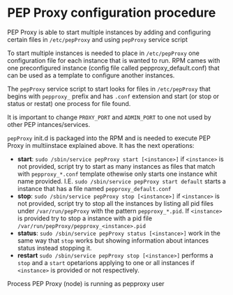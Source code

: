 # PEP Proxy configuration procedure

PEP Proxy is able to start multiple instances by adding and configuring certain files in `/etc/pepProxy`
and using `pepProxy` service script

To start multiple instances is needed to place in `/etc/pepProxy` one configuration file for 
each instance that is wanted to run. RPM cames with one preconfigured instance (config 
file called pepproxy_default.conf) that can be used as a template to configure another instances.

The `pepProxy` service script to start looks for files in `/etc/pepProxy` that begins with `pepproxy_` 
prefix and has `.conf` extension and start (or stop or status or restat) one process for file found.

It is important to change `PROXY_PORT` and `ADMIN_PORT` to one not used by other PEP intances/services. 

`pepProxy` init.d is packaged into the RPM and is needed to execute PEP Proxy 
in multiinstace explained above. It has the next operations:
- **start**: `sudo /sbin/service pepProxy start [<instance>]` if `<instance>` is not provided, script try to
start as many instances as files that match with `pepproxy_*.conf` template othewise only starts one 
instance whit name provided. I.E. `sudo /sbin/service pepProxy start default` starts a instance that has a
file named `pepproxy_default.conf`
- **stop**: `sudo /sbin/service pepProxy stop [<instance>]` if `<instance>` is not provided, script try to
stop all the instances by listing all pid files under `/var/run/pepProxy` with the pattern `pepproxy_*.pid`.
If `<instance>` is provided try to stop a instance with a pid file `/var/run/pepProxy/pepproxy_<instance>.pid`
- **status**: `sudo /sbin/service pepProxy status [<instance>]` work in the same way that `stop` works but 
showing information about intances status instead stopping it.
- **restart** `sudo /sbin/service pepProxy stop [<instance>]` performs a `stop` and a `start` opetarions 
applying to one or all instances if `<instance>` is provided or not respectively.

Process PEP Proxy (node) is running as pepproxy user